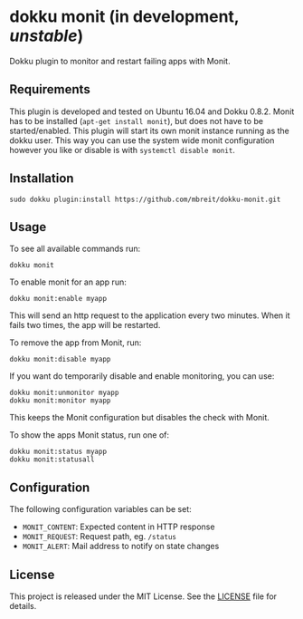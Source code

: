 # dokku monit (in development, *unstable*)

Dokku plugin to monitor and restart failing apps with Monit.

## Requirements

This plugin is developed and tested on Ubuntu 16.04 and Dokku 0.8.2.
Monit has to be installed (`apt-get install monit`), but does not have
to be started/enabled. This plugin will start its own monit instance
running as the dokku user. This way you can use the system wide monit
configuration however you like or disable is with
`systemctl disable monit`.

## Installation

```shell
sudo dokku plugin:install https://github.com/mbreit/dokku-monit.git
```

## Usage

To see all available commands run:

```shell
dokku monit
```

To enable monit for an app run:

```shell
dokku monit:enable myapp
```

This will send an http request to the application every two minutes.
When it fails two times, the app will be restarted.

To remove the app from Monit, run:

```shell
dokku monit:disable myapp
```

If you want do temporarily disable and enable monitoring, you can use:

```shell
dokku monit:unmonitor myapp
dokku monit:monitor myapp
```

This keeps the Monit configuration but disables the check with
Monit.

To show the apps Monit status, run one of:

```shell
dokku monit:status myapp
dokku monit:statusall
```

## Configuration

The following configuration variables can be set:

* `MONIT_CONTENT`: Expected content in HTTP response
* `MONIT_REQUEST`: Request path, eg. `/status`
* `MONIT_ALERT`: Mail address to notify on state changes

## License

This project is released under the MIT License. See the
[LICENSE](LICENSE) file for details.
